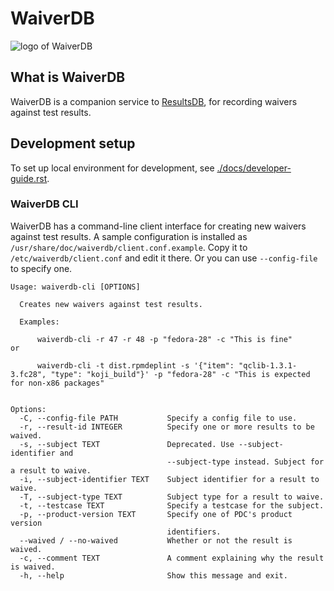 # WaiverDB

![logo of WaiverDB](https://pagure.io/waiverdb/raw/master/f/logo.png)

## What is WaiverDB

WaiverDB is a companion service to
[ResultsDB](https://pagure.io/taskotron/resultsdb), for recording waivers
against test results.

## Development setup

To set up local environment for development, see
[./docs/developer-guide.rst](https://pagure.io/waiverdb/raw/master/f/docs/developer-guide.rst).

### WaiverDB CLI

WaiverDB has a command-line client interface for creating new waivers against test
results. A sample configuration is installed as ``/usr/share/doc/waiverdb/client.conf.example``.
Copy it to ``/etc/waiverdb/client.conf`` and edit it there. Or you can use ``--config-file``
to specify one.
```
Usage: waiverdb-cli [OPTIONS]

  Creates new waivers against test results.

  Examples:

      waiverdb-cli -r 47 -r 48 -p "fedora-28" -c "This is fine"
or

      waiverdb-cli -t dist.rpmdeplint -s '{"item": "qclib-1.3.1-3.fc28", "type": "koji_build"}' -p "fedora-28" -c "This is expected for non-x86 packages"


Options:
  -C, --config-file PATH           Specify a config file to use.
  -r, --result-id INTEGER          Specify one or more results to be waived.
  -s, --subject TEXT               Deprecated. Use --subject-identifier and
                                   --subject-type instead. Subject for a result to waive.
  -i, --subject-identifier TEXT    Subject identifier for a result to waive.
  -T, --subject-type TEXT          Subject type for a result to waive.
  -t, --testcase TEXT              Specify a testcase for the subject.
  -p, --product-version TEXT       Specify one of PDC's product version
                                   identifiers.
  --waived / --no-waived           Whether or not the result is waived.
  -c, --comment TEXT               A comment explaining why the result is waived.
  -h, --help                       Show this message and exit.
```
